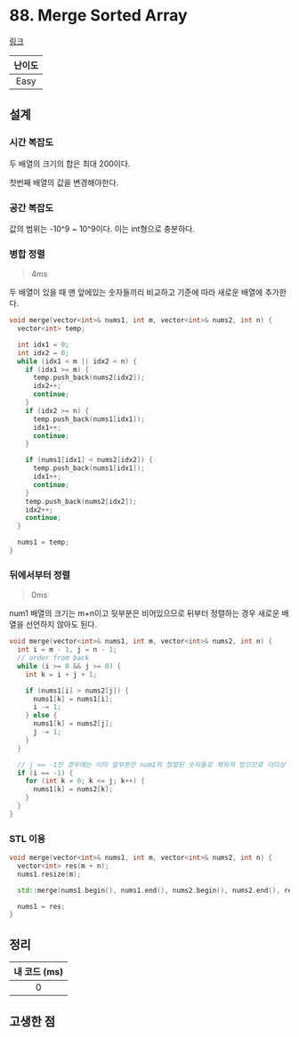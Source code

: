 # 88. Merge Sorted Array

[링크](https://leetcode.com/problems/merge-sorted-array/)

| 난이도 |
| :----: |
|  Easy  |

## 설계

### 시간 복잡도

두 배열의 크기의 합은 최대 200이다.

첫번째 배열의 값을 변경해야한다.

### 공간 복잡도

값의 범위는 -10^9 ~ 10^9이다. 이는 int형으로 충분하다.

### 병합 정렬

> 4ms

두 배열이 있을 때 맨 앞에있는 숫자들끼리 비교하고 기준에 따라 새로운 배열에 추가한다.

```cpp
void merge(vector<int>& nums1, int m, vector<int>& nums2, int n) {
  vector<int> temp;

  int idx1 = 0;
  int idx2 = 0;
  while (idx1 < m || idx2 < n) {
    if (idx1 >= m) {
      temp.push_back(nums2[idx2]);
      idx2++;
      continue;
    }
    if (idx2 >= n) {
      temp.push_back(nums1[idx1]);
      idx1++;
      continue;
    }

    if (nums1[idx1] < nums2[idx2]) {
      temp.push_back(nums1[idx1]);
      idx1++;
      continue;
    }
    temp.push_back(nums2[idx2]);
    idx2++;
    continue;
  }

  nums1 = temp;
}
```

### 뒤에서부터 정렬

> 0ms

num1 배열의 크기는 m+n이고 뒷부분은 비어있으므로 뒤부터 정렬하는 경우 새로운 배열을 선언하지 않아도 된다.

```cpp
void merge(vector<int>& nums1, int m, vector<int>& nums2, int n) {
  int i = m - 1, j = n - 1;
  // order from back
  while (i >= 0 && j >= 0) {
    int k = i + j + 1;

    if (nums1[i] > nums2[j]) {
      nums1[k] = nums1[i];
      i -= 1;
    } else {
      nums1[k] = nums2[j];
      j -= 1;
    }
  }

  // j == -1인 경우에는 이미 앞부분은 num1의 정렬된 숫자들로 채워져 있으므로 더이상 수행하지 않는다.
  if (i == -1) {
    for (int k = 0; k <= j; k++) {
      nums1[k] = nums2[k];
    }
  }
}
```

### STL 이용

```cpp
void merge(vector<int>& nums1, int m, vector<int>& nums2, int n) {
  vector<int> res(m + n);
  nums1.resize(m);

  std::merge(nums1.begin(), nums1.end(), nums2.begin(), nums2.end(), res.begin());

  nums1 = res;
}
```

## 정리

| 내 코드 (ms) |
| :----------: |
|      0       |

## 고생한 점
